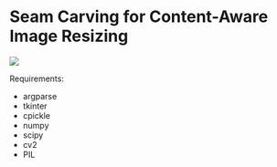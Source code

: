 # Seam Carving for Content-Aware Image Resizing

![](gifs/star.gif)

Requirements:
* argparse
* tkinter
* cpickle
* numpy
* scipy
* cv2
* PIL

